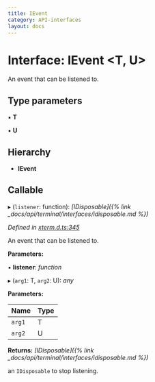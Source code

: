 ```yaml
---
title: IEvent
category: API-interfaces
layout: docs
---
```



# Interface: IEvent <**T, U**>

An event that can be listened to.

## Type parameters

▪ **T**

▪ **U**

## Hierarchy

* **IEvent**

## Callable

▸ (`listener`: function): *[IDisposable]({% link _docs/api/terminal/interfaces/idisposable.md %})*

*Defined in [xterm.d.ts:345](https://github.com/xtermjs/xterm.js/blob/4.4.0/typings/xterm.d.ts#L345)*

An event that can be listened to.

**Parameters:**

▪ **listener**: *function*

▸ (`arg1`: T, `arg2`: U): *any*

**Parameters:**

Name | Type |
------ | ------ |
`arg1` | T |
`arg2` | U |

**Returns:** *[IDisposable]({% link _docs/api/terminal/interfaces/idisposable.md %})*

an `IDisposable` to stop listening.
